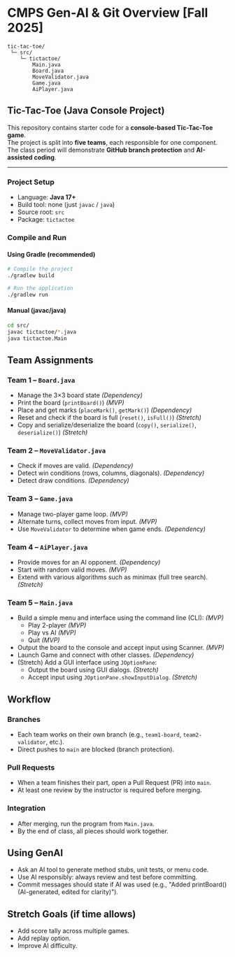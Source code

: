 # CMPS Gen-AI &amp; Git Overview [Fall 2025]

```
tic-tac-toe/
 └─ src/
    └─ tictactoe/
        Main.java
        Board.java
        MoveValidator.java
        Game.java
        AiPlayer.java
```

## Tic-Tac-Toe (Java Console Project)

This repository contains starter code for a **console-based Tic-Tac-Toe game**.  
The project is split into **five teams**, each responsible for one component.  
The class period will demonstrate **GitHub branch protection** and **AI-assisted coding**.

---

### Project Setup
- Language: **Java 17+**
- Build tool: none (just `javac` / `java`)
- Source root: `src`
- Package: `tictactoe`


### Compile and Run

#### Using Gradle (recommended)
```bash
# Compile the project
./gradlew build

# Run the application
./gradlew run
```

#### Manual (javac/java)
```bash
cd src/
javac tictactoe/*.java
java tictactoe.Main
```



## Team Assignments


### Team 1 – `Board.java`
- Manage the 3×3 board state  *(Dependency)*
- Print the board (`printBoard()`)  *(MVP)*
- Place and get marks (`placeMark()`, `getMark()`)  *(Dependency)*
- Reset and check if the board is full (`reset()`, `isFull()`)  *(Stretch)*
- Copy and serialize/deserialize the board (`copy()`, `serialize()`, `deserialize()`)  *(Stretch)*

### Team 2 – `MoveValidator.java`
- Check if moves are valid.  *(Dependency)*
- Detect win conditions (rows, columns, diagonals).  *(Dependency)*
- Detect draw conditions.  *(Dependency)*

### Team 3 – `Game.java`
- Manage two-player game loop.  *(MVP)*
- Alternate turns, collect moves from input.  *(MVP)*
- Use `MoveValidator` to determine when game ends.  *(Dependency)*

### Team 4 – `AiPlayer.java`
- Provide moves for an AI opponent.  *(Dependency)*
- Start with random valid moves.  *(MVP)*
- Extend with various algorithms such as minimax (full tree search).  *(Stretch)*


### Team 5 – `Main.java`
- Build a simple menu and interface using the command line (CLI):  *(MVP)*
    - Play 2-player  *(MVP)*
    - Play vs AI  *(MVP)*
    - Quit  *(MVP)*
- Output the board to the console and accept input using Scanner.  *(MVP)*
- Launch Game and connect with other classes.  *(Dependency)*
- (Stretch) Add a GUI interface using `JOptionPane`:
    - Output the board using GUI dialogs.  *(Stretch)*
    - Accept input using `JOptionPane.showInputDialog`.  *(Stretch)*


## Workflow

### Branches
- Each team works on their own branch (e.g., `team1-board`, `team2-validator`, etc.).
- Direct pushes to `main` are blocked (branch protection).

### Pull Requests
- When a team finishes their part, open a Pull Request (PR) into `main`.
- At least one review by the instructor is required before merging.

### Integration
- After merging, run the program from `Main.java`.
- By the end of class, all pieces should work together.

## Using GenAI

- Ask an AI tool to generate method stubs, unit tests, or menu code.
- Use AI responsibly: always review and test before committing.
- Commit messages should state if AI was used (e.g., "Added printBoard() (AI-generated, edited for clarity)").

## Stretch Goals (if time allows)

- Add score tally across multiple games.
- Add replay option.
- Improve AI difficulty.